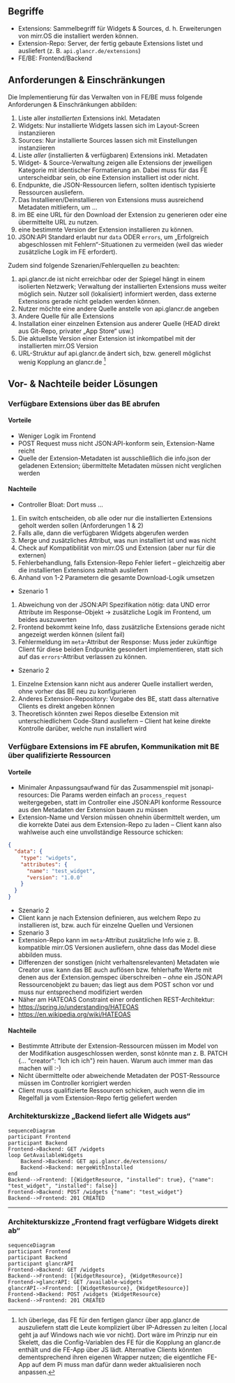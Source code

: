 ## Begriffe
* Extensions: Sammelbegriff für Widgets & Sources, d. h. Erweiterungen von mirr.OS die installiert werden können.
* Extension-Repo: Server, der fertig gebaute Extensions listet und ausliefert (z. B. `api.glancr.de/extensions`)
* FE/BE: Frontend/Backend

## Anforderungen & Einschränkungen
Die Implementierung für das Verwalten von in FE/BE muss folgende Anforderungen & Einschränkungen abbilden:
1. Liste aller *installierten* Extensions inkl. Metadaten
 1. Widgets: Nur installierte Widgets lassen sich im Layout-Screen instanziieren
 2. Sources: Nur installierte Sources lassen sich mit Einstellungen instanziieren
2. Liste *aller* (installierten & verfügbaren) Extensions inkl. Metadaten
 1. Widget- & Source-Verwaltung zeigen alle Extensions der jeweiligen Kategorie mit identischer Formatierung an. Dabei muss für das FE unterscheidbar sein, ob eine Extension installiert ist oder nicht.
3. Endpunkte, die JSON-Ressourcen liefern, sollten identisch typisierte Ressourcen ausliefern.
4. Das Installieren/Deinstallieren von Extensions muss ausreichend Metadaten mitliefern, um …
 1. im BE eine URL für den Download der Extension zu generieren oder eine übermittelte URL zu nutzen.
 2. eine bestimmte Version der Extension installieren zu können.
4. JSON:API Standard erlaubt nur `data` ODER `errors`, um „Erfolgreich abgeschlossen mit Fehlern“-Situationen zu vermeiden (weil das wieder zusätzliche Logik im FE erfordert).

Zudem sind folgende Szenarien/Fehlerquellen zu beachten:
1. api.glancr.de ist nicht erreichbar oder der Spiegel hängt in einem isolierten Netzwerk; Verwaltung der installierten Extensions muss weiter möglich sein. Nutzer soll (lokalisiert) informiert werden, dass externe Extensions gerade nicht geladen werden können.
2. Nutzer möchte eine andere Quelle anstelle von api.glancr.de angeben
 1. Andere Quelle für alle Extensions
 2. Installation einer einzelnen Extension aus anderer Quelle (HEAD direkt aus Git-Repo, privater „App Store“ usw.)
3. Die aktuellste Version einer Extension ist inkompatibel mit der installierten mirr.OS Version
4. URL-Struktur auf api.glancr.de ändert sich, bzw. generell möglichst wenig Kopplung an glancr.de [^1]

## Vor- & Nachteile beider Lösungen

### Verfügbare Extensions über das BE abrufen
#### Vorteile
* Weniger Logik im Frontend
* POST Request muss nicht JSON:API-konform sein, Extension-Name reicht
* Quelle der Extension-Metadaten ist ausschließlich die info.json der geladenen Extension; übermittelte Metadaten müssen nicht verglichen werden

#### Nachteile
* Controller Bloat: Dort muss …
 1. Ein switch entscheiden, ob alle oder nur die installierten Extensions geholt werden sollen (Anforderungen 1 & 2)
 1. Falls alle, dann die verfügbaren Widgets abgerufen werden
 2. Merge und zusätzliches Attribut, was nun installiert ist und was nicht
 3. Check auf Kompatibilität von mirr.OS und Extension (aber nur für die externen)
 4. Fehlerbehandlung, falls Extension-Repo Fehler liefert – gleichzeitig aber die installierten Extensions zeitnah ausliefern
 5. Anhand von 1-2 Parametern die gesamte Download-Logik umsetzen
* Szenario 1
 1. Abweichung von der JSON:API Spezifikation nötig: data UND error Attribute im Response-Objekt → zusätzliche Logik im Frontend, um beides auszuwerten
 2. Frontend bekommt keine Info, dass zusätzliche Extensions gerade nicht angezeigt werden können (silent fail)
 3. Fehlermeldung im `meta`-Attribut der Response: Muss jeder zukünftige Client für diese beiden Endpunkte gesondert implementieren, statt sich auf das `errors`-Attribut verlassen zu können.
* Szenario 2
 1. Einzelne Extension kann nicht aus anderer Quelle installiert werden, ohne vorher das BE neu zu konfigurieren
 2. Anderes Extension-Repository: Vorgabe des BE, statt dass alternative Clients es direkt angeben können
 3. Theoretisch könnten zwei Repos dieselbe Extension mit unterschiedlichem Code-Stand ausliefern – Client hat keine direkte Kontrolle darüber, welche nun installiert wird

### Verfügbare Extensions im FE abrufen, Kommunikation mit BE über qualifizierte Ressourcen
#### Vorteile
* Minimaler Anpassungsaufwand für das Zusammenspiel mit jsonapi-resources: Die Params werden einfach an `process_request` weitergegeben, statt im Controller eine JSON:API konforme Ressource aus den Metadaten der Extension bauen zu müssen
* Extension-Name und Version müssen ohnehin übermittelt werden, um die korrekte Datei aus dem Extension-Repo zu laden – Client kann also wahlweise auch eine unvollständige Ressource schicken: 

```json
{ 
  "data": {
    "type": "widgets",
    "attributes": {
      "name": "test_widget",      
      "version": "1.0.0"
    }
  }
}
```
* Szenario 2
 * Client kann je nach Extension definieren, aus welchem Repo zu installieren ist, bzw. auch für einzelne Quellen und Versionen
* Szenario 3
 * Extension-Repo kann im `meta`-Attribut zusätzliche Info wie z. B. kompatible mirr.OS Versionen ausliefern, ohne dass das Model diese abbilden muss.
* Differenzen der sonstigen (nicht verhaltensrelevanten) Metadaten wie Creator usw. kann das BE auch auflösen bzw. fehlerhafte Werte mit denen aus der Extension.gemspec überschreiben – *ohne* ein JSON:API Ressourcenobjekt zu bauen; das liegt aus dem POST schon vor und muss nur entsprechend modifiziert werden
* Näher am HATEOAS Constraint einer ordentlichen REST-Architektur:
 * https://spring.io/understanding/HATEOAS
 * https://en.wikipedia.org/wiki/HATEOAS



#### Nachteile
* Bestimmte Attribute der Extension-Ressourcen müssen im Model von der Modifikation ausgeschlossen werden, sonst könnte man z. B. PATCH {… "creator": "Ich ich ich"} rein hauen. Warum auch immer man das machen will :-)
* Nicht übermittelte oder abweichende Metadaten der POST-Ressource müssen im Controller korrigiert werden
* Client muss qualifizierte Ressourcen schicken, auch wenn die im Regelfall ja vom Extension-Repo fertig geliefert werden

### Architekturskizze „Backend liefert alle Widgets aus“
```mermaid
sequenceDiagram
participant Frontend
participant Backend
Frontend->Backend: GET /widgets
loop GetAvailableWidgets
    Backend->Backend: GET api.glancr.de/extensions/
    Backend->Backend: mergeWithInstalled
end
Backend-->Frontend: [{WidgetResource, "installed": true}, {"name": "test_widget", "installed": false}]
Frontend->Backend: POST /widgets {"name": "test_widget"}
Backend-->Frontend: 201 CREATED
```

----

### Architekturskizze „Frontend fragt verfügbare Widgets direkt ab“
```mermaid
sequenceDiagram
participant Frontend
participant Backend
participant glancrAPI
Frontend->Backend: GET /widgets
Backend-->Frontend: [{WidgetResource}, {WidgetResource}]
Frontend->glancrAPI: GET /available-widgets
glancrAPI-->Frontend: [{WidgetResource}, {WidgetResource}]
Frontend->Backend: POST /widgets {WidgetResource}
Backend-->Frontend: 201 CREATED
```

[^1]: Ich überlege, das FE für den fertigen glancr über app.glancr.de auszuliefern statt die Leute kompliziert über IP-Adressen zu leiten (.local geht ja auf Windows nach wie vor nicht). Dort wäre im Prinzip nur ein Skelett, das die Config-Variablen des FE für die Kopplung an glancr.de enthält und die FE-App über JS lädt. Alternative Clients könnten dementsprechend ihren eigenen Wrapper nutzen; die eigentliche FE-App auf dem Pi muss man dafür dann weder aktualisieren noch anpassen.